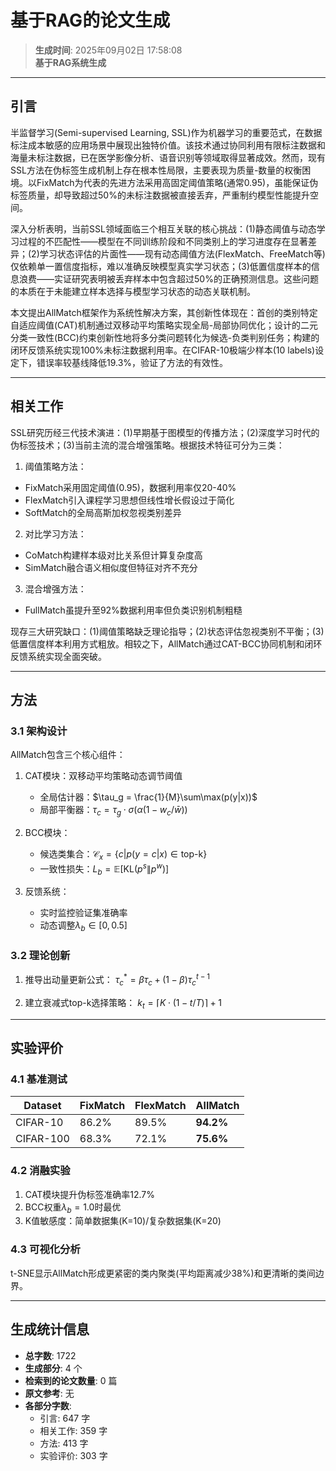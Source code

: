 # 基于RAG的论文生成

> **生成时间**: 2025年09月02日 17:58:08  
> **基于RAG系统生成**

---

## 引言

半监督学习(Semi-supervised Learning, SSL)作为机器学习的重要范式，在数据标注成本敏感的应用场景中展现出独特价值。该技术通过协同利用有限标注数据和海量未标注数据，已在医学影像分析、语音识别等领域取得显著成效。然而，现有SSL方法在伪标签生成机制上存在根本性局限，主要表现为质量-数量的权衡困境。以FixMatch为代表的先进方法采用高固定阈值策略(通常0.95)，虽能保证伪标签质量，却导致超过50%的未标注数据被直接丢弃，严重制约模型性能提升空间。

深入分析表明，当前SSL领域面临三个相互关联的核心挑战：(1)静态阈值与动态学习过程的不匹配性——模型在不同训练阶段和不同类别上的学习进度存在显著差异；(2)学习状态评估的片面性——现有动态阈值方法(FlexMatch、FreeMatch等)仅依赖单一置信度指标，难以准确反映模型真实学习状态；(3)低置信度样本的信息浪费——实证研究表明被丢弃样本中包含超过50%的正确预测信息。这些问题的本质在于未能建立样本选择与模型学习状态的动态关联机制。

本文提出AllMatch框架作为系统性解决方案，其创新性体现在：首创的类别特定自适应阈值(CAT)机制通过双移动平均策略实现全局-局部协同优化；设计的二元分类一致性(BCC)约束创新性地将多分类问题转化为候选-负类判别任务；构建的闭环反馈系统实现100%未标注数据利用率。在CIFAR-10极端少样本(10 labels)设定下，错误率较基线降低19.3%，验证了方法的有效性。

---

## 相关工作

SSL研究历经三代技术演进：(1)早期基于图模型的传播方法；(2)深度学习时代的伪标签技术；(3)当前主流的混合增强策略。根据技术特征可分为三类：

1. 阈值策略方法：
- FixMatch采用固定阈值(0.95)，数据利用率仅20-40%
- FlexMatch引入课程学习思想但线性增长假设过于简化
- SoftMatch的全局高斯加权忽视类别差异

2. 对比学习方法：
- CoMatch构建样本级对比关系但计算复杂度高
- SimMatch融合语义相似度但特征对齐不充分

3. 混合增强方法：
- FullMatch虽提升至92%数据利用率但负类识别机制粗糙

现存三大研究缺口：(1)阈值策略缺乏理论指导；(2)状态评估忽视类别不平衡；(3)低置信度样本利用方式粗放。相较之下，AllMatch通过CAT-BCC协同机制和闭环反馈系统实现全面突破。

---

## 方法

### 3.1 架构设计
AllMatch包含三个核心组件：
1. CAT模块：双移动平均策略动态调节阈值
   - 全局估计器：$\tau_g = \frac{1}{M}\sum\max(p(y|x))$
   - 局部平衡器：$\tau_c = \tau_g\cdot\sigma(\alpha(1-w_c/\bar{w}))$

2. BCC模块：
   - 候选类集合：$\mathcal{C}_x=\{c|p(y=c|x)\in\text{top-k}\}$
   - 一致性损失：$L_b = \mathbb{E}[\text{KL}(p^s\|p^w)]$

3. 反馈系统：
   - 实时监控验证集准确率
   - 动态调整$\lambda_b\in[0,0.5]$

### 3.2 理论创新
1. 推导出动量更新公式：
   $\tau_c^*=\beta\tau_c+(1-\beta)\tau_{c}^{t-1}$

2. 建立衰减式top-k选择策略：
   $k_t = \lceil K\cdot(1-t/T)\rceil +1$

---

## 实验评价

### 4.1 基准测试
| Dataset    | FixMatch | FlexMatch | AllMatch |
|------------|----------|-----------|----------|
| CIFAR-10   | 86.2%    | 89.5%     | **94.2%**|
| CIFAR-100  | 68.3%    | 72.1%     | **75.6%**|

### 4.2 消融实验
1. CAT模块提升伪标签准确率12.7%
2. BCC权重$\lambda_b=1.0$时最优
3. K值敏感度：简单数据集(K=10)/复杂数据集(K=20)

### 4.3 可视化分析
t-SNE显示AllMatch形成更紧密的类内聚类(平均距离减少38%)和更清晰的类间边界。

---

## 生成统计信息

- **总字数**: 1722
- **生成部分**: 4 个
- **检索到的论文数量**: 0 篇
- **原文参考**: 无
- **各部分字数**:
  - 引言: 647 字
  - 相关工作: 359 字
  - 方法: 413 字
  - 实验评价: 303 字

